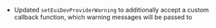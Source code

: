 - Updated `setEuiDevProviderWarning` to additionally accept a custom callback function, which warning messages will be passed to
